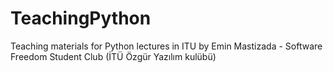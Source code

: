 TeachingPython
==============

Teaching materials for Python lectures in ITU by Emin Mastizada - Software Freedom Student Club (İTÜ Özgür Yazılım kulübü)
